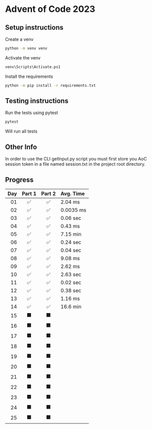 # Advent of Code 2023

## Setup instructions
Create a venv
```cmd
python -m venv venv
```
Activate the venv
```cmd
venv\Scripts\Activate.ps1
```
Install the requirements
```cmd
python -m pip install -r requirements.txt
```

## Testing instructions
Run the tests using pytest
```cmd
pytest
```
Will run all tests

## Other Info
In order to use the CLI getInput.py script you must first store you AoC session token in a file named session.txt in the project root directory.

## Progress

|Day|Part 1|Part 2| Avg. Time   |
|--:|:----:|:----:|:------------|
| 01|  ✅  |  ✅  |2.04 ms     |
| 02|  ✅  |  ✅  |0.0035 ms   |
| 03|  ✅  |  ✅  |0.06 sec    |
| 04|  ✅  |  ✅  |0.43 ms     |
| 05|  ✅  |  ✅  |7.15 min    |
| 06|  ✅  |  ✅  |0.24 sec    |
| 07|  ✅  |  ✅  |0.04 sec    |
| 08|  ✅  |  ✅  |9.08 ms     |
| 09|  ✅  |  ✅  |2.62 ms     |
| 10|  ✅  |  ✅  |2.63 sec    |
| 11|  ✅  |  ✅  |0.02 sec    |
| 12|  ✅  |  ✅  |0.38 sec    |
| 13|  ✅  |  ✅  |1.16 ms     |
| 14|  ✅  |  ✅  |16.6 min    |
| 15|  ⬛  |  ⬛  |            |
| 16|  ⬛  |  ⬛  |            |
| 17|  ⬛  |  ⬛  |            |
| 18|  ⬛  |  ⬛  |            |
| 19|  ⬛  |  ⬛  |            |
| 20|  ⬛  |  ⬛  |            |
| 21|  ⬛  |  ⬛  |            |
| 22|  ⬛  |  ⬛  |            |
| 23|  ⬛  |  ⬛  |            |
| 24|  ⬛  |  ⬛  |            |
| 25|  ⬛  |  ⬛  |            |
